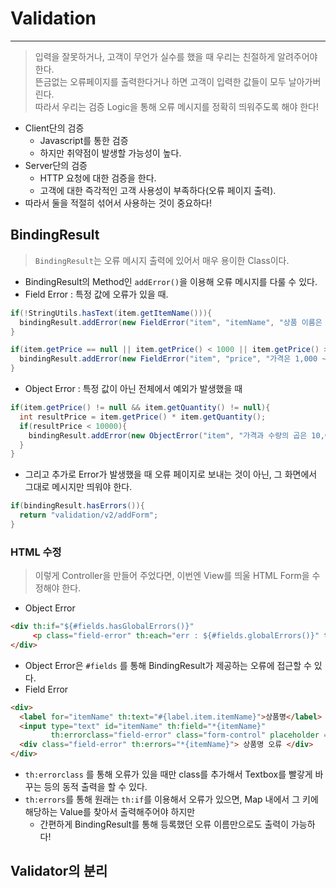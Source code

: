 # Validation
---
> 입력을 잘못하거나, 고객이 무언가 실수를 했을 때 우리는 친절하게 알려주어야 한다.  
> 뜬금없는 오류페이지를 출력한다거나 하면 고객이 입력한 값들이 모두 날아가버린다.  
> 따라서 우리는 검증 Logic을 통해 오류 메시지를 정확히 띄워주도록 해야 한다!  

- Client단의 검증
  - Javascript를 통한 검증
  - 하지만 취약점이 발생할 가능성이 높다.
- Server단의 검증
  - HTTP 요청에 대한 검증을 한다.
  - 고객에 대한 즉각적인 고객 사용성이 부족하다(오류 페이지 출력).
- 따라서 둘을 적절히 섞어서 사용하는 것이 중요하다!

## BindingResult
> ```BindingResult```는 오류 메시지 출력에 있어서 매우 용이한 Class이다.  

- BindingResult의 Method인 ```addError()```을 이용해 오류 메시지를 다룰 수 있다.
- Field Error : 특정 값에 오류가 있을 때.
```java
if(!StringUtils.hasText(item.getItemName())){
  bindingResult.addError(new FieldError("item", "itemName", "상품 이름은 필수입니다.");
}

if(item.getPrice == null || item.getPrice() < 1000 || item.getPrice() > 1000000){
  bindingResult.addError(new FieldError("item", "price", "가격은 1,000 ~ 1,000,000까지 허용합니다.");
}
```
- Object Error : 특정 값이 아닌 전체에서 예외가 발생했을 때
```java
if(item.getPrice() != null && item.getQuantity() != null){
  int resultPrice = item.getPrice() * item.getQuantity();
  if(resultPrice < 10000){
    bindingResult.addError(new ObjectError("item", "가격과 수량의 곱은 10,000원 이상이어야 합니다. 현재 값 = " + resultPrice));
  }
}
```
- 그리고 추가로 Error가 발생했을 때 오류 페이지로 보내는 것이 아닌, 그 화면에서 그대로 메시지만 띄워야 한다.
```java
if(bindingResult.hasErrors()){
  return "validation/v2/addForm";
}
```  

### HTML 수정
> 이렇게 Controller을 만들어 주었다면, 이번엔 View를 띄울 HTML Form을 수정해야 한다.  
- Object Error
```HTML
<div th:if="${#fields.hasGlobalErrors()}"
     <p class="field-error" th:each="err : ${#fields.globalErrors()}" th:text="${err}">글로벌 오류 메시지</p>
</div>
```
  - Object Error은 ```#fields``` 를 통해 BindingResult가 제공하는 오류에 접근할 수 있다.
- Field Error
```HTML
<div>
  <label for="itemName" th:text="#{label.item.itemName}">상품명</label>
  <input type="text" id="itemName" th:field="*{itemName}"
         th:errorclass="field-error" class="form-control" placeholder = "이름을 입력하세요">
  <div class="field-error" th:errors="*{itemName}"> 상품명 오류 </div>
</div>
```
  - ```th:errorclass``` 를 통해 오류가 있을 때만 class를 추가해서 Textbox를 빨갛게 바꾸는 등의 동적 출력을 할 수 있다.
  - ```th:errors```를 통해 원래는 ```th:if```를 이용해서 오류가 있으면, Map 내에서 그 키에 해당하는 Value를 찾아서 출력해주어야 하지만
    - 간편하게 BindingResult를 통해 등록했던 오류 이름만으로도 출력이 가능하다!
 


## Validator의 분리
